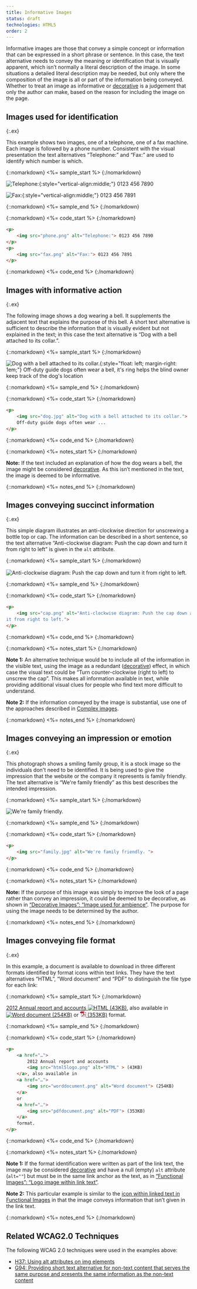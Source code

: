 ```yaml
---
title: Informative Images
status: draft
technologies: HTML5
order: 2
---
```


Informative images are those that convey a simple concept or information
that can be expressed in a short phrase or sentence. In this case, the
text alternative needs to convey the meaning or identification that is
visually apparent, which isn’t normally a literal description of the
image. In some situations a detailed literal description may be needed,
but only where the composition of the image is all or part of the
information being conveyed. Whether to treat an image as informative or
[decorative](decorative.html) is a judgement that only the author can make,
based on the reason for including the image on the page.

## Images used for identification
{:.ex}

This example shows two images, one of a telephone, one of a fax machine.
Each image is followed by a phone number. Consistent with the visual
presentation the text alternatives “Telephone:” and “Fax:” are used to
identify which number is which.

{::nomarkdown}
<%= sample_start %>
{:/nomarkdown}

![Telephone:](phone.png){:style="vertical-align:middle;"} 0123 456 7890

![Fax:](fax.png){:style="vertical-align:middle;"} 0123 456 7891

{::nomarkdown}
<%= sample_end %>
{:/nomarkdown}

{::nomarkdown}
<%= code_start %>
{:/nomarkdown}

~~~ html
<p>
	<img src="phone.png" alt="Telephone:"> 0123 456 7890
</p>
<p>
	<img src="fax.png" alt="Fax:"> 0123 456 7891
</p>
~~~

{::nomarkdown}
<%= code_end %>
{:/nomarkdown}

## Images with informative action
{:.ex}

The following image shows a dog wearing a bell. It supplements the
adjacent text that explains the purpose of this bell. A short text
alternative is sufficient to describe the information that is visually
evident but not explained in the text; in this case the text alternative
is “Dog with a bell attached to its collar.”.

{::nomarkdown}
<%= sample_start %>
{:/nomarkdown}

![Dog with a bell attached to its collar.](dog.jpg){:style="float: left; margin-right: 1em;"} Off-duty guide dogs often wear a bell, it's ring helps the blind owner keep track of the dog's location

{::nomarkdown}
<%= sample_end %>
{:/nomarkdown}

{::nomarkdown}
<%= code_start %>
{:/nomarkdown}

~~~ html
<p>
	<img src="dog.jpg" alt="Dog with a bell attached to its collar.">
	Off-duty guide dogs often wear ...
</p>
~~~

{::nomarkdown}
<%= code_end %>
{:/nomarkdown}

{::nomarkdown}
<%= notes_start %>
{:/nomarkdown}

**Note:** If the text included an explanation of how the dog wears a bell, the image might be considered [decorative](../decorative/). As this isn’t mentioned in the text, the image is deemed to be informative.

{::nomarkdown}
<%= notes_end %>
{:/nomarkdown}

## Images conveying succinct information
{:.ex}

This simple diagram illustrates an anti-clockwise direction for unscrewing a bottle top or cap. The information can be described in a short sentence, so the text alternative “Anti-clockwise diagram: Push the cap down and turn it from right to left” is given in the `alt` attribute.

{::nomarkdown}
<%= sample_start %>
{:/nomarkdown}

<img src="../../img/counter-clockwise.jpg" alt="Anti-clockwise diagram: Push the cap down and turn it from right to left." style="vertical-align: middle; margin-right: .5em;">

{::nomarkdown}
<%= sample_end %>
{:/nomarkdown}

{::nomarkdown}
<%= code_start %>
{:/nomarkdown}

~~~ html
<p>
	<img src="cap.png" alt="Anti-clockwise diagram: Push the cap down and turn
it from right to left.">
</p>
~~~

{::nomarkdown}
<%= code_end %>
{:/nomarkdown}

{::nomarkdown}
<%= notes_start %>
{:/nomarkdown}

**Note 1:** An alternative technique would be to include all of the
information in the visible text, using the image as a redundant
([decorative](decorative.html)) effect, in which case the visual text could
be “Turn counter-clockwise (right to left) to unscrew the cap”. This
makes all information available in text, while providing additional
visual clues for people who find text more difficult to understand.

**Note 2:** If the information conveyed by the image is substantial, use
one of the approaches described in [Complex images](complex.html).

{::nomarkdown}
<%= notes_end %>
{:/nomarkdown}

## Images conveying an impression or emotion
{:.ex}

This photograph shows a smiling family group, it is a stock image so the
individuals don't need to be identified. It is being used to give the
impression that the website or the company it represents is family
friendly. The text alternative is “We're family friendly” as this best
describes the intended impression.

{::nomarkdown}
<%= sample_start %>
{:/nomarkdown}

![We're family friendly.](family.jpg)

{::nomarkdown}
<%= sample_end %>
{:/nomarkdown}

{::nomarkdown}
<%= code_start %>
{:/nomarkdown}

~~~ html
<p>
	<img src="family.jpg" alt="We're family friendly. ">
</p>
~~~

{::nomarkdown}
<%= code_end %>
{:/nomarkdown}

{::nomarkdown}
<%= notes_start %>
{:/nomarkdown}

**Note:** If the purpose of this image was simply to improve the look of a page rather than convey an impression, it could be deemed to be decorative, as shown in [“Decorative Images”: “Image used for ambience”](decorative.html#image-used-for-ambience-eye-candy). The purpose for using the image needs to be determined by the author.

{::nomarkdown}
<%= notes_end %>
{:/nomarkdown}

## Images conveying file format
{:.ex}

In this example, a document is available to download in three different
formats identified by format icons within text links. They have the text
alternatives “HTML”, “Word document” and “PDF” to distinguish the file
type for each link:

{::nomarkdown}
<%= sample_start %>
{:/nomarkdown}

[2012 Annual report and accounts ![HTML](html5logo.png) (43KB)](../beyond.html), also available in [![Word document](worddocument.png) (254KB)](../beyond.html) or [![PDF](../img/pdfdocument.png) (353KB)](../beyond.html) format.

{::nomarkdown}
<%= sample_end %>
{:/nomarkdown}

{::nomarkdown}
<%= code_start %>
{:/nomarkdown}

~~~ html
<p>
	<a href="…">
		2012 Annual report and accounts
		<img src="html5logo.png" alt="HTML" > (43KB)
	</a>, also available in
	<a href="…">
		<img src="worddocument.png" alt="Word document"> (254KB)
	</a>
	or
	<a href="…">
		<img src="pdfdocument.png" alt="PDF"> (353KB)
	</a>
	format.
</p>
~~~

{::nomarkdown}
<%= code_end %>
{:/nomarkdown}

{::nomarkdown}
<%= notes_start %>
{:/nomarkdown}

**Note 1:** If the format identification were written as part of the link text, the image may be considered [decorative](decorative.html) and have a null (empty) `alt` attribute (`alt=""`) but must be in the same link anchor as the text, as in [“Functional Images”: “Logo image within link text”](functional.html#logo-image-within-link-text).

**Note 2:** This particular example is similar to the [icon within linked text in Functional Images](functional.html#icon-image-conveying-information-within-link-text) in that the image conveys information that isn’t given in the link text.

{::nomarkdown}
<%= notes_end %>
{:/nomarkdown}

## Related WCAG2.0 Techniques

The following WCAG 2.0 techniques were used in the examples above:

-   [H37: Using alt attributes on img
    elements](http://www.w3.org/TR/2012/NOTE-WCAG20-TECHS-20120103/H37.html)
-   [G94: Providing short text alternative for non-text content that
    serves the same purpose and presents the same information as the
    non-text content](http://www.w3.org/TR/WCAG20-TECHS/G94.html)
